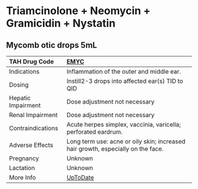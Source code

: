 # Triamcinolone + Neomycin + Gramicidin + Nystatin

## Mycomb otic drops 5mL

| TAH Drug Code      | [EMYC](https://www.tahsda.org.tw/drugs/hissearch.php?drug_code=EMYC)                                                  |
|:-------------------|:----------------------------------------------------------------------------------------------------------------------|
| Indications        | Inflammation of the outer and middle ear.                                                                             |
| Dosing             | Instill2-3 drops into affected ear(s) TID to QID                                                                      |
| Hepatic Impairment | Dose adjustment not necessary                                                                                         |
| Renal Impairment   | Dose adjustment not necessary                                                                                         |
| Contraindications  | Acute herpes simplex, vaccinia, varicella; perforated eardrum.                                                        |
| Adverse Effects    | Long term use: acne or oily skin; increased hair growth, especially on the face.                                      |
| Pregnancy          | Unknown                                                                                                               |
| Lactation          | Unknown                                                                                                               |
| More Info          | [UpToDate](https://www.uptodate.com/contents/triamcinolone-and-neomycin-and-gramicidin-and-nystatin-drug-information) |

